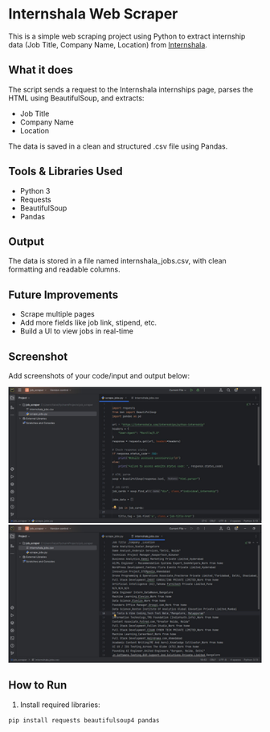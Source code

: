 # Internshala Web Scraper

This is a simple web scraping project using Python to extract internship data
(Job Title, Company Name, Location) from [Internshala](https://internshala.com).

## What it does

The script sends a request to the Internshala internships page, parses the HTML 
using BeautifulSoup, and extracts:
- Job Title
- Company Name
- Location

The data is saved in a clean and structured .csv file using Pandas.

##  Tools & Libraries Used
- Python 3
- Requests
- BeautifulSoup
- Pandas

## Output
The data is stored in a file named internshala_jobs.csv, with clean formatting and 
readable columns.

##  Future Improvements
- Scrape multiple pages
- Add more fields like job link, stipend, etc.
- Build a UI to view jobs in real-time

##  Screenshot
Add screenshots of your code/input and output below:

![Job Data Input](./input_screenshot.png)
![Job Data Output](./output_screenshot.png)

##  How to Run

1. Install required libraries:

```bash
pip install requests beautifulsoup4 pandas